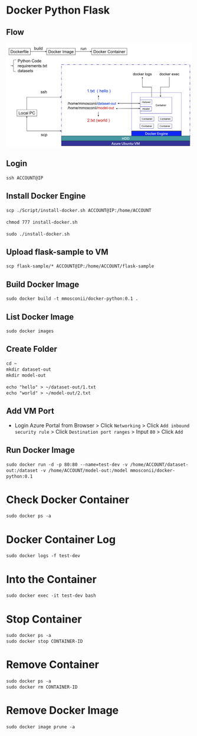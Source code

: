 # Docker Python Flask

## Flow
![](./Images/flow.png)

## Login
```
ssh ACCOUNT@IP
```

## Install Docker Engine
```
scp ./Script/install-docker.sh ACCOUNT@IP:/home/ACCOUNT

chmod 777 install-docker.sh

sudo ./install-docker.sh
```

## Upload flask-sample to VM
```
scp flask-sample/* ACCOUNT@IP:/home/ACCOUNT/flask-sample
```

## Build Docker Image
```
sudo docker build -t mmosconii/docker-python:0.1 .
```

## List Docker Image
```
sudo docker images
```

## Create Folder
```
cd ~
mkdir dataset-out
mkdir model-out

echo "hello" > ~/dataset-out/1.txt
echo "world" > ~/model-out/2.txt
```

## Add VM Port
* Login Azure Portal from Browser > Click `Networking` > Click `Add inbound security rule` > Click `Destination port ranges` > Input `80` > Click `Add`

## Run Docker Image
```
sudo docker run -d -p 80:80 --name=test-dev -v /home/ACCOUNT/dataset-out:/dataset -v /home/ACCOUNT/model-out:/model mmosconii/docker-python:0.1
```

# Check Docker Container
```
sudo docker ps -a
```

# Docker Container Log
```
sudo docker logs -f test-dev
```

# Into the Container
```
sudo docker exec -it test-dev bash
```

# Stop Container
```
sudo docker ps -a
sudo docker stop CONTAINER-ID
```

# Remove Container
```
sudo docker ps -a
sudo docker rm CONTAINER-ID
```

# Remove Docker Image
```
sudo docker image prune -a
```
